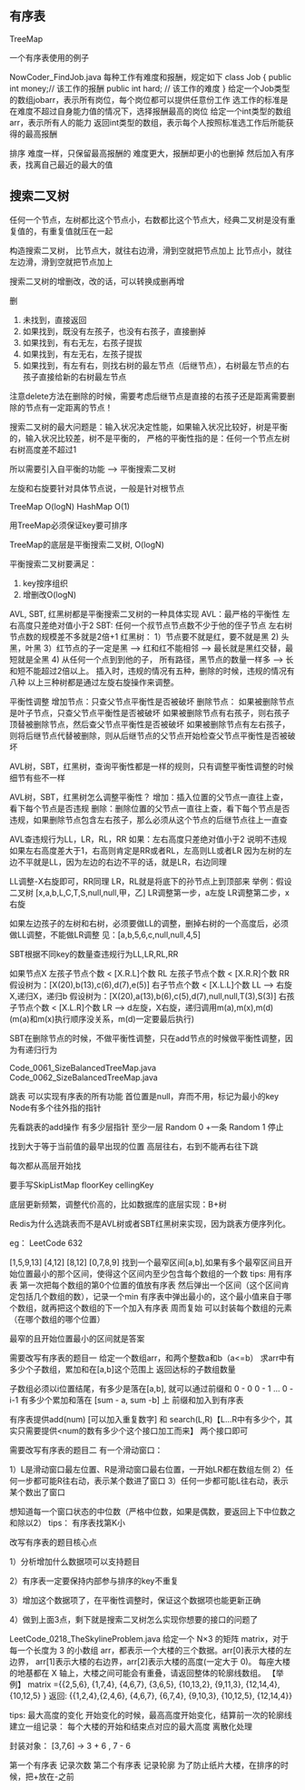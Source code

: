 ## 有序表
TreeMap

一个有序表使用的例子

NowCoder_FindJob.java
每种工作有难度和报酬，规定如下
class Job {
public int money;// 该工作的报酬
public int hard; // 该工作的难度
}
给定一个Job类型的数组jobarr，表示所有岗位，每个岗位都可以提供任意份工作
选工作的标准是在难度不超过自身能力值的情况下，选择报酬最高的岗位
给定一个int类型的数组arr，表示所有人的能力
返回int类型的数组，表示每个人按照标准选工作后所能获得的最高报酬

排序
难度一样，只保留最高报酬的
难度更大，报酬却更小的也删掉
然后加入有序表，找离自己最近的最大的值

## 搜索二叉树

任何一个节点，左树都比这个节点小，右数都比这个节点大，经典二叉树是没有重复值的，有重复值就压在一起

构造搜索二叉树，
比节点大，就往右边滑，滑到空就把节点加上
比节点小，就往左边滑，滑到空就把节点加上


搜索二叉树的增删改，改的话，可以转换成删再增

删
1. 未找到，直接返回
2. 如果找到，既没有左孩子，也没有右孩子，直接删掉
3. 如果找到，有右无左，右孩子提拔
4. 如果找到，有左无右，左孩子提拔
5. 如果找到，有左有右，则找右树的最左节点（后继节点），右树最左节点的右孩子直接给新的右树最左节点

注意delete方法在删除的时候，需要考虑后继节点是直接的右孩子还是距离需要删除的节点有一定距离的节点！

搜索二叉树的最大问题是：输入状况决定性能，如果输入状况比较好，树是平衡的，输入状况比较差，树不是平衡的，
严格的平衡性指的是：任何一个节点左树右树高度差不超过1

所以需要引入自平衡的功能
--> 平衡搜索二叉树


左旋和右旋要针对具体节点说，一般是针对根节点

TreeMap O(logN)
HashMap O(1)

用TreeMap必须保证key要可排序

TreeMap的底层是平衡搜索二叉树, O(logN)
 
平衡搜索二叉树要满足：
1. key按序组织
2. 增删改O(logN)

AVL, SBT, 红黑树都是平衡搜索二叉树的一种具体实现
AVL：最严格的平衡性 左右高度只差绝对值小于2
SBT: 任何一个叔节点节点数不少于他的侄子节点
左右树节点数的规模差不多就是2倍+1
红黑树：
1）节点要不就是红，要不就是黑
2) 头黑，叶黑
3）红节点的子一定是黑 --> 红和红不能相邻 --> 最长就是黑红交替，最短就是全黑
4) 从任何一个点到到他的子， 所有路径，黑节点的数量一样多 --> 长和短不能超过2倍以上。
插入时，违规的情况有五种，删除的时候，违规的情况有八种
以上三种树都是通过左旋右旋操作来调整。

平衡性调整
增加节点：只查父节点平衡性是否被破坏
删除节点：
如果被删除节点是叶子节点，只查父节点平衡性是否被破坏
如果被删除节点有右孩子，则右孩子顶替被删除节点，然后查父节点平衡性是否被破坏
如果被删除节点有左右孩子，则将后继节点代替被删除，则从后继节点的父节点开始检查父节点平衡性是否被破坏

AVL树，SBT，红黑树，查询平衡性都是一样的规则，只有调整平衡性调整的时候细节有些不一样

AVL树，SBT，红黑树怎么调整平衡性？
增加：插入位置的父节点一直往上查，看下每个节点是否违规
删除：删除位置的父节点一直往上查，看下每个节点是否违规，如果删除节点包含左右孩子，那么必须从这个节点的后继节点往上一直查


AVL查违规行为LL，LR，RL，RR
如果：左右高度只差绝对值小于2 说明不违规
如果左右高度差大于1，右高则肯定是RR或者RL，左高则LL或者LR
因为左树的左边不平就是LL，因为左边的右边不平的话，就是LR，右边同理

LL调整-X右旋即可，RR同理
LR，RL就是将底下的孙节点上到顶部来
举例：假设二叉树
[x,a,b,L,C,T,S,null,null,甲，乙]
LR调整第一步，a左旋
LR调整第二步，x右旋

如果左边孩子的左树和右树，必须要做LL的调整，删掉右树的一个高度后，必须做LL调整，不能做LR调整
见：[a,b,5,6,c,null,null,4,5]



SBT根据不同key的数量查违规行为LL,LR,RL,RR

如果节点X
左孩子节点个数 < [X.R.L]个数 RL
左孩子节点个数 < [X.R.R]个数 RR
假设树为：[X(20),b(13),c(6),d(7),e(5)]
右子节点个数 < [X.L.L]个数 LL --> 右旋X,递归X，递归b
假设树为：[X(20),a(13),b(6),c(5),d(7),null,null,T(3),S(3)]
右孩子节点个数 < [X.L.R]个数 LR --> d左旋，X右旋，递归调用m(a),m(x),m(d) (m(a)和m(x)执行顺序没关系，m(d)一定要最后执行)

SBT在删除节点的时候，不做平衡性调整，只在add节点的时候做平衡性调整，因为有递归行为

Code_0061_SizeBalancedTreeMap.java
Code_0062_SizeBalancedTreeMap.java


跳表 可以实现有序表的所有功能
首位置是null，弃而不用，标记为最小的key
Node有多个往外指的指针

先看跳表的add操作
有多少层指针
至少一层 
Random 0 +一条
Random 1 停止

找到大于等于当前值的最早出现的位置
高层往右，右到不能再右往下跳

每次都从高层开始找

要手写SkipListMap
floorKey
cellingKey

底层更新频繁，调整代价高的，比如数据库的底层实现：B+树

Redis为什么选跳表而不是AVL树或者SBT红黑树来实现，因为跳表方便序列化。


eg：
LeetCode 632

[1,5,9,13]
[4,12]
[8,12]
[0,7,8,9]
找到一个最窄区间[a,b],如果有多个最窄区间且开始位置最小的那个区间，使得这个区间内至少包含每个数组的一个数
tips:
用有序表
第一次把每个数组的第0个位置的值放有序表
然后弹出一个区间（这个区间肯定包括几个数组的数），记录一个min
 有序表中弹出最小的，这个最小值来自于哪个数组，就再把这个数组的下一个加入有序表
 周而复始
 可以封装每个数组的元素（在哪个数组的哪个位置）
 
 
 最窄的且开始位置最小的区间就是答案

需要改写有序表的题目一
给定一个数组arr，和两个整数a和b（a<=b）
求arr中有多少个子数组，累加和在[a,b]这个范围上
返回达标的子数组数量

子数组必须以i位置结尾，有多少是落在[a,b], 就可以通过前缀和
0 - 0
0 - 1
...
0 - i-1 
有多少个累加和落在 [sum - a, sum -b] 上
前缀和加入到有序表

有序表提供add(num) [可以加入重复数字] 和 search(L,R)【L...R中有多少个，其实只需要提供<num的数有多少个这个接口加工而来】 两个接口即可

需要改写有序表的题目二
有一个滑动窗口：

1）L是滑动窗口最左位置、R是滑动窗口最右位置，一开始LR都在数组左侧
2）任何一步都可能R往右动，表示某个数进了窗口
3）任何一步都可能L往右动，表示某个数出了窗口

想知道每一个窗口状态的中位数（严格中位数，如果是偶数，要返回上下中位数之和除以2）
tips：
有序表找第K小


改写有序表的题目核心点

1）分析增加什么数据项可以支持题目

2）有序表一定要保持内部参与排序的key不重复

3）增加这个数据项了，在平衡性调整时，保证这个数据项也能更新正确

4）做到上面3点，剩下就是搜索二叉树怎么实现你想要的接口的问题了



LeetCode_0218_TheSkylineProblem.java
给定一个 N×3 的矩阵 matrix，对于每一个长度为 3 的小数组 arr，都表示一个大楼的三个数据。arr[0]表示大楼的左边界，
arr[1]表示大楼的右边界，arr[2]表示大楼的高度(一定大于 0)。 每座大楼的地基都在 X 轴上，大楼之间可能会有重叠，请返回整体的轮廓线数组。
【举例】
matrix ={{2,5,6}, {1,7,4}, {4,6,7}, {3,6,5}, {10,13,2}, {9,11,3}, {12,14,4},{10,12,5} }
返回: {{1,2,4},{2,4,6}, {4,6,7}, {6,7,4}, {9,10,3}, {10,12,5}, {12,14,4}}

tips:
最大高度的变化
开始变化的时候，最高高度开始变化，结算前一次的轮廓线
建立一组记录：
每个大楼的开始和结束点对应的最大高度
离散化处理

封装对象：
[3,7,6]  -> 3 + 6 , 7 - 6

第一个有序表 记录次数
第二个有序表 记录轮廓
为了防止纸片大楼，在排序的时候，把+放在-之前






